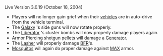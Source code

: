 Live Version 3.0.19 (October 18, 2004)

- Players will no longer gain grief when their
  [vehicles](../vehicles/Vehicle.md) are in auto-drive from the vehicle
  terminal.
- The [Galaxy](../vehicles/Galaxy.md) 's side guns will now rotate properly.
- The [Liberator](../vehicles/Liberator.md) 's cluster bombs will now properly damage players
  again.
- Armor Piercing shotgun pellets will damage a [Generator](../items/Generator.md).
- The [Lasher](../weapons/Lasher.md)  will properly damage
  [BFR](../vehicles/BattleFrame_Robotics.md)'s.
- [Mosquitos](../vehicles/Mosquito.md)  will again do proper damage against
  [MAX](../armor/Mechanized_Assault_Exo-Suit.md) armor.


